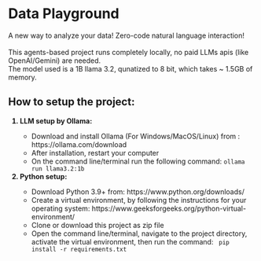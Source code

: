 # Data Playground
A new way to analyze your data! Zero-code natural language interaction! <Br> <Br>
This agents-based project runs completely locally, no paid LLMs apis (like OpenAI/Gemini) are needed. <Br>
The model used is a 1B llama 3.2, qunatized to 8 bit, which takes ~ 1.5GB of memory. <Br>

## How to setup the project:
<ol>
  <b>
    <li>
      LLM setup by Ollama:
    </li>
  </b>
  
  <ul>
    <li>
      Download and install Ollama (For Windows/MacOS/Linux) from : https://ollama.com/download
    </li>
    <li>
      After installation, restart your computer
    </li>
    <li>
      On the command line/terminal run the following command: <code>ollama run llama3.2:1b </code>
    </li>
  </ul>

  <b>
    <li>
      Python setup:
    </li>
  </b>

  <ul>
    <li>
      Download Python 3.9+ from: https://www.python.org/downloads/
    </li>
    <li>
      Create a virtual environment, by following the instructions for your operating system: https://www.geeksforgeeks.org/python-virtual-environment/
    </li>
    <li>
      Clone or download this project as zip file
    </li>
    <li>
      Open the command line/terminal, navigate to the project directory, activate the virtual environment, then run the command: <code> pip install -r requirements.txt </code>
    </li>
  </ul>
  
</ol>

